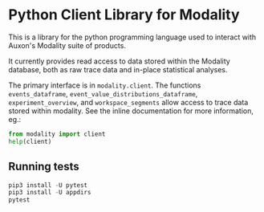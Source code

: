 # Python Client Library for Modality

This is a library for the python programming language used to interact with
Auxon's Modality suite of products.

It currently provides read access to data stored within the Modality database,
both as raw trace data and in-place statistical analyses.

The primary interface is in `modality.client`. The functions
`events_dataframe`, `event_value_distributions_dataframe`,
`experiment_overview`, and `workspace_segments` allow access to trace data
stored within modality. See the inline documentation for more information, eg.:

```python
from modality import client
help(client)
```

## Running tests

```python
pip3 install -U pytest
pip3 install -U appdirs
pytest
```
